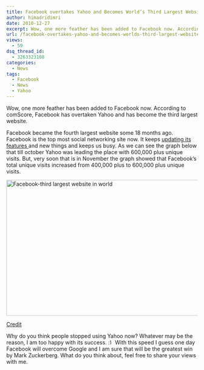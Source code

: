 ```yaml
---
title: Facebook overtakes Yahoo and Becomes World’s Third Largest Website
author: himadridimri
date: 2010-12-27
excerpt: Wow, one more feather has been added to Facebook now. According to comScore, Facebook has overtaken Yahoo and has become the third largest website.
url: /facebook-overtakes-yahoo-and-becomes-worlds-third-largest-website/
views:
  - 59
dsq_thread_id:
  - 3263323108
categories:
  - News
tags:
  - Facebook
  - News
  - Yahoo
---
```

Wow, one more feather has been added to Facebook now. According to comScore, Facebook has overtaken Yahoo and has become the third largest website.

Facebook became the fourth largest website some 18 months ago. Facebook is the top most social networking site now. It keeps <a href="http://fbknol.com/latest-changes-in-facebooks-chat-feature/" onclick="_gaq.push(['_trackEvent', 'outbound-article', 'http://fbknol.com/latest-changes-in-facebooks-chat-feature/', 'updating its features ']);" >updating its features </a>and new things and keeps us busy. As we can see the graph below that till october Yahoo was leading the place with 600,000 plus unique visits. But, very soon that is in November the graph showed that Facebook&#8217;s total unique visits increased from 400,000 plus to 600,000 plus unique visits.

<a href="http://fbknol.com/facebook-overtakes-yahoo-and-becomes-worlds-third-largest-website/facebook-vs-yahoo-nov-2010/" onclick="_gaq.push(['_trackEvent', 'outbound-article', 'http://fbknol.com/facebook-overtakes-yahoo-and-becomes-worlds-third-largest-website/facebook-vs-yahoo-nov-2010/', '']);" rel="attachment wp-att-4763"><img class="alignnone size-full wp-image-4763" src="http://cdn.devilsworkshop.org/files/2010/12/facebook-vs-yahoo-nov-2010.png" alt="Facebook-third largest website in world" width="600" height="358" /></a>

<a href="http://techcrunch.com/2010/12/24/facebook-yahoo-third-largest-website/?utm_source=feedburner&utm_medium=feed&utm_campaign=Feed:+Techcrunch+(TechCrunch)" onclick="_gaq.push(['_trackEvent', 'outbound-article', 'http://techcrunch.com/2010/12/24/facebook-yahoo-third-largest-website/?utm_source=feedburner&utm_medium=feed&utm_campaign=Feed:+Techcrunch+(TechCrunch)', 'Credit']);" >Credit</a>

Why do you think people stopped using Yahoo now? Whatever may be the reason, I am too happy with its success. <img src="http://devilsworkshop.org/wp-includes/images/smilies/simple-smile.png" alt=":)" class="wp-smiley" style="height: 1em; max-height: 1em;" /> With this speed I guess one day Facebook will overcome Google and I am sure that will be the greatest win by Mark Zuckerberg. What do you think about, feel free to share your views with me.
